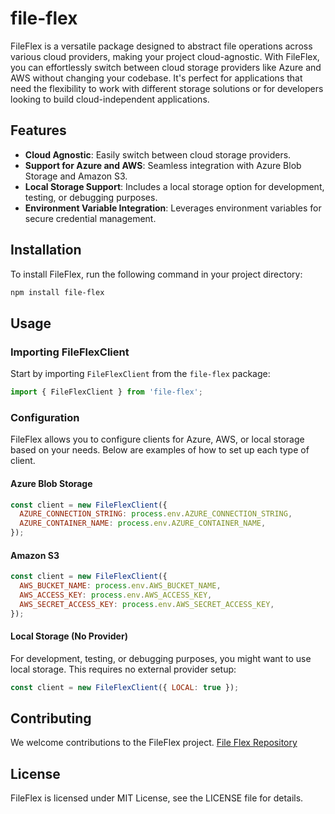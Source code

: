 
# file-flex

FileFlex is a versatile package designed to abstract file operations across various cloud providers, making your project cloud-agnostic. With FileFlex, you can effortlessly switch between cloud storage providers like Azure and AWS without changing your codebase. It's perfect for applications that need the flexibility to work with different storage solutions or for developers looking to build cloud-independent applications.

## Features

- **Cloud Agnostic**: Easily switch between cloud storage providers.
- **Support for Azure and AWS**: Seamless integration with Azure Blob Storage and Amazon S3.
- **Local Storage Support**: Includes a local storage option for development, testing, or debugging purposes.
- **Environment Variable Integration**: Leverages environment variables for secure credential management.

## Installation

To install FileFlex, run the following command in your project directory:

```bash
npm install file-flex
```

## Usage

### Importing FileFlexClient

Start by importing `FileFlexClient` from the `file-flex` package:

```javascript
import { FileFlexClient } from 'file-flex';
```

### Configuration

FileFlex allows you to configure clients for Azure, AWS, or local storage based on your needs. Below are examples of how to set up each type of client.

#### Azure Blob Storage

```javascript
const client = new FileFlexClient({
  AZURE_CONNECTION_STRING: process.env.AZURE_CONNECTION_STRING,
  AZURE_CONTAINER_NAME: process.env.AZURE_CONTAINER_NAME,
});
```

#### Amazon S3

```javascript
const client = new FileFlexClient({
  AWS_BUCKET_NAME: process.env.AWS_BUCKET_NAME,
  AWS_ACCESS_KEY: process.env.AWS_ACCESS_KEY,
  AWS_SECRET_ACCESS_KEY: process.env.AWS_SECRET_ACCESS_KEY,
});
```

#### Local Storage (No Provider)

For development, testing, or debugging purposes, you might want to use local storage. This requires no external provider setup:

```javascript
const client = new FileFlexClient({ LOCAL: true });
```

## Contributing

We welcome contributions to the FileFlex project.
[File Flex Repository](https://github.com/DaviMAC02/file-flex)

## License

FileFlex is licensed under MIT License, see the LICENSE file for details.